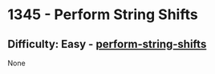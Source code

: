 <h1>1345 - Perform String Shifts</h1><h2>Difficulty: Easy - <a href="https://leetcode.com/problems/perform-string-shifts/">perform-string-shifts</a></h2>None